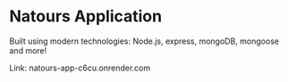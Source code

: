 # Natours Application

Built using modern technologies: Node.js, express, mongoDB, mongoose and more!

Link: natours-app-c6cu.onrender.com
